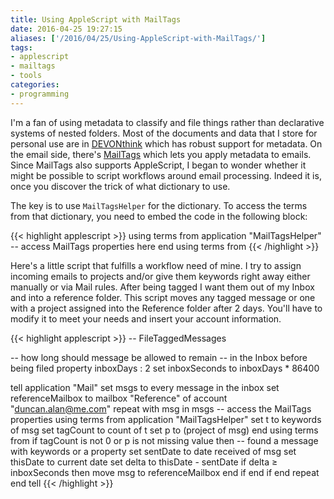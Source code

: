 ```yaml
---
title: Using AppleScript with MailTags
date: 2016-04-25 19:27:15
aliases: ['/2016/04/25/Using-AppleScript-with-MailTags/']
tags:
- applescript
- mailtags
- tools
categories:
- programming
---
```

I'm a fan of using metadata to classify and file things rather than declarative systems of nested folders. Most of the documents and data that I store for personal use are in [DEVONthink](http://www.devontechnologies.com/products/devonthink/overview.html) which has robust support for metadata. On the email side, there's [MailTags](https://smallcubed.com) which lets you apply metadata to emails. Since MailTags also supports AppleScript, I began to wonder whether it might be possible to script workflows around email processing. Indeed it is, once you discover the trick of what dictionary to use.

The key is to use `MailTagsHelper` for the dictionary. To access the terms from that dictionary, you need to embed the code in the following block:

{{< highlight applescript >}}
using terms from application "MailTagsHelper"
    -- access MailTags properties here
end using terms from
{{< /highlight >}}

<!-- more -->

Here's a little script that fulfills a workflow need of mine. I try to assign incoming emails to projects and/or give them keywords right away either manually or via Mail rules. After being tagged I want them out of my Inbox and into a reference folder. This script moves any tagged message or one with a project assigned into the Reference folder after 2 days. You'll have to modify it to meet your needs and insert your account information.

{{< highlight applescript >}}
--  FileTaggedMessages

--  how long should message be allowed to remain
--  in the Inbox before being filed
property inboxDays : 2
set inboxSeconds to inboxDays * 86400

tell application "Mail"
    set msgs to every message in the inbox
    set referenceMailbox to mailbox "Reference" of account "duncan.alan@me.com"
    repeat with msg in msgs
        -- access the MailTags properties
        using terms from application "MailTagsHelper"
            set t to keywords of msg
            set tagCount to count of t
            set p to (project of msg)
        end using terms from
        if tagCount is not 0 or p is not missing value then
            -- found a message with keywords or a property
            set sentDate to date received of msg
            set thisDate to current date
            set delta to thisDate - sentDate
            if delta ≥ inboxSeconds then
                move msg to referenceMailbox
            end if
        end if
    end repeat
end tell
{{< /highlight >}}
